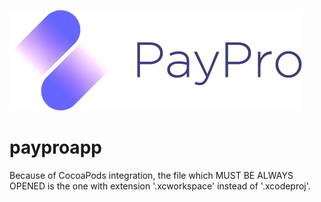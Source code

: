 ![PayPro App](thepayproapp/Assets.xcassets/logo-horizontal.imageset/Logo_horizontal_PayPro@1x.png)
# payproapp

Because of CocoaPods integration, the file which MUST BE ALWAYS OPENED is the one with extension '.xcworkspace' instead of '.xcodeproj'.
